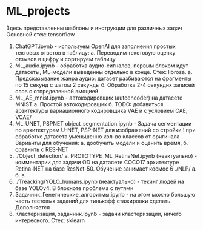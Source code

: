 # ML_projects
Здесь представленны шаблоны и инструкции для различных задач
Основной стек: tensorflow
1. ChatGPT.ipynb - используем OpenAI для заполнения простых тектовых ответов в таблицу:
  а. Переводим текстовую оценку отзывов в цифру и сортируем таблицу
2. ML_audio.ipynb - обработка аудио-сигналов, первым блоком идут датасеты, ML-модели выведенны отдельно в конце.
Стек: librosa.
  а. Предсказывание жанра аудио: датасет разбиваются на фрагменты по 15 секунд с шагом 2 секунды
  б. Обработка 2-4 секунднх записей слов с отпределенной эмоцией
3. ML_AE_mnist.ipynb - автокодировщик (autoencoder) на датасете MNIST
  a. Простой автокодировщик
  б. TODO: добавиться арзитектуры вариационного кодировщика VAE и с условием CAE, VCAE/
4. ML_UNET, PSPNET object_segmentation.ipynb - Задача сегментации по архитектурам U-NET, PSP-NET для изображений со стройки
! при обработке датасета уменьшенно кол-во классов от оригинала
  Варианты для обучения: a. дообучить модели и оценить время, б. сравнить с RES-NET
5. ./Object_detection/
  a. PROTOTYPE_ML_RetinaNet.ipynb (неактуально) - комментарии для задачи OD на датасете COCO17 архитектуре Retina-NET на базе ResNet-50. Обучение занимает космос
6 ./NLP/
  а.
  б.
  в.
7. ./Treacking/YOLO_humans.ipynb (неактуально) - текинг людей на базе YOLOv4. В блокноте проблема с путями
8. Задачник_Генетические_алгоритмы.ipynb - на этом можно большую часть тестовых заданий для тинькофф стажировки сделать. Дополняется
9. Кластеризация, задачник.ipynb - задачи кластеризации, ничего интересного. Стек: sklearn
